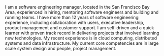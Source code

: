 I am a software engineering manager, located in the San Francisco Bay Area, experienced in hiring, mentoring software engineers and building and running teams. I have more than 12 years of software engineering experience, including collaboration with users, executive leadership, product management and customer support. I am self-driven and a quick learner with proven track record in delivering projects that involved learning new technologies. My recent experience is in cloud computing, distributed systems and data infrastructure. My current core competencies are in large scale system design and people, project management.

